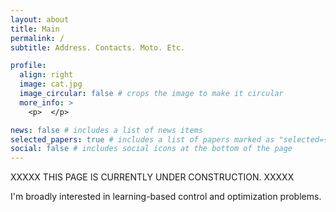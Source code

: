 ```yaml
---
layout: about
title: Main
permalink: /
subtitle: Address. Contacts. Moto. Etc.

profile:
  align: right
  image: cat.jpg
  image_circular: false # crops the image to make it circular
  more_info: >
    <p>  </p>

news: false # includes a list of news items
selected_papers: true # includes a list of papers marked as "selected={true}"
social: false # includes social icons at the bottom of the page
---
```


XXXXX THIS PAGE IS CURRENTLY UNDER CONSTRUCTION. XXXXX

I'm broadly interested in learning-based control and optimization problems.
